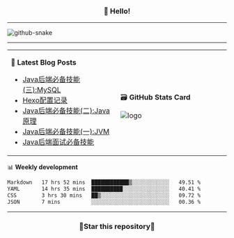<h3 align="center">👋 Hello!</h3>

-------

<picture>
  <source media="(prefers-color-scheme: dark)" srcset="https://raw.githubusercontent.com/fuos/fuos/output/github-contribution-grid-snake-dark.svg" />
  <source media="(prefers-color-scheme: light)" srcset="https://raw.githubusercontent.com/fuos/fuos/output/github-contribution-grid-snake.svg" />
  <img alt="github-snake" src="github-snake.svg" />
</picture>

-------

<table width="960px">
<tr>
<td valign="center" width="50%">

📕 **Latest Blog Posts**

<!-- BLOG-POST-LIST:START -->
- [Java后端必备技能&lpar;三&rpar;:MySQL](https://blog.bitmap.us.kg/posts/369bcd6e.html)
- [Hexo配置记录](https://blog.bitmap.us.kg/posts/a2ce8d15.html)
- [Java后端必备技能&lpar;二&rpar;:Java原理](https://blog.bitmap.us.kg/posts/fc5e4d.html)
- [Java后端必备技能&lpar;一&rpar;:JVM](https://blog.bitmap.us.kg/posts/fa087a3f.html)
- [Java后端面试必备技能](https://blog.bitmap.us.kg/posts/5f972bb0.html)
<!-- BLOG-POST-LIST:END -->

</td>
<td valign="center" width="50%">

🗃️ **GitHub Stats Card**

<img src="https://github-readme-stats.vercel.app/api?username=fuos&show_icons=true&theme=default&hide_border=true&hide_title=true" alt="logo" />

</td>
</tr>
</table>

📊 **Weekly development**
<!--START_SECTION:waka-->

```txt
Markdown   17 hrs 52 mins  ████████████▒░░░░░░░░░░░░   49.51 %
YAML       14 hrs 35 mins  ██████████░░░░░░░░░░░░░░░   40.41 %
CSS        3 hrs 30 mins   ██▒░░░░░░░░░░░░░░░░░░░░░░   09.72 %
JSON       7 mins          ░░░░░░░░░░░░░░░░░░░░░░░░░   00.36 %
```

<!--END_SECTION:waka-->

-------
<h3 align="center">🌟Star this repository🌟</h3>

